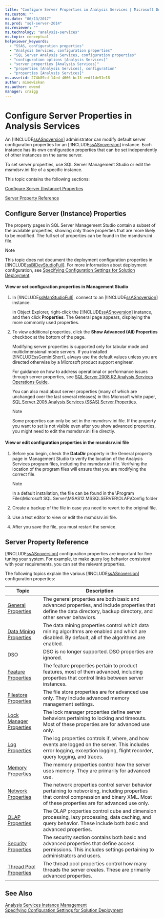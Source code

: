 ```yaml
---
title: "Configure Server Properties in Analysis Services | Microsoft Docs"
ms.custom: ""
ms.date: "06/13/2017"
ms.prod: "sql-server-2014"
ms.reviewer: ""
ms.technology: "analysis-services"
ms.topic: conceptual
helpviewer_keywords: 
  - "SSAS, configuration properties"
  - "Analysis Services, configuration properties"
  - "SQL Server Analysis Services, configuration properties"
  - "configuration options [Analysis Services]"
  - "server properties [Analysis Services]"
  - "properties [Analysis Services], configuration"
  - "properties [Analysis Services]"
ms.assetid: 274b89cd-14ed-4666-bc13-eedf1de51e18
author: minewiskan
ms.author: owend
manager: craigg
---
```

# Configure Server Properties in Analysis Services
  An [!INCLUDE[ssASnoversion](../../includes/ssasnoversion-md.md)] administrator can modify default server configuration properties for an [!INCLUDE[ssASnoversion](../../includes/ssasnoversion-md.md)] instance. Each instance has its own configuration properties that can be set independently of other instances on the same server.  
  
 To set server properties, use SQL Server Management Studio or edit the msmdsrv.ini file of a specific instance.  
  
 This topic contains the following sections:  
  
 [Configure Server (Instance) Properties](#bkmk_config)  
  
 [Server Property Reference](#bkmk_ref)  
  
##  <a name="bkmk_config"></a> Configure Server (Instance) Properties  
 The property pages in SQL Server Management Studio contain a subset of the available properties, showing only those properties that are more likely to be modified. The full set of properties can be found in the msmdsrv.ini file.  
  
> [!NOTE]  
>  This topic does not document the deployment configuration properties in [!INCLUDE[ssBIDevStudioFull](../../includes/ssbidevstudiofull-md.md)]. For more information about deployment configuration, see [Specifying Configuration Settings for Solution Deployment](../multidimensional-models/deployment-script-files-solution-deployment-config-settings.md).  
  
#### View or set configuration properties in Management Studio  
  
1.  In [!INCLUDE[ssManStudioFull](../../includes/ssmanstudiofull-md.md)], connect to an [!INCLUDE[ssASnoversion](../../includes/ssasnoversion-md.md)] instance.  
  
     In Object Explorer, right-click the [!INCLUDE[ssASnoversion](../../includes/ssasnoversion-md.md)] instance, and then click **Properties**. The General page appears, displaying the more commonly used properties.  
  
2.  To view additional properties, click the **Show Advanced (All) Properties** checkbox at the bottom of the page.  
  
     Modifying server properties is supported only for tabular mode and multidimensional mode servers. If you installed [!INCLUDE[ssGeminiShort](../../includes/ssgeminishort-md.md)], always use the default values unless you are directed otherwise by a Microsoft product support engineer.  
  
     For guidance on how to address operational or performance issues through server properties, see [SQL Server 2008 R2 Analysis Services Operations Guide](https://go.microsoft.com/fwlink/?LinkID=225539).  
  
     You can also read about server properties (many of which are unchanged over the last several releases) in this Microsoft white paper, [SQL Server 2005 Analysis Services (SSAS) Server Properties](https://go.microsoft.com/fwlink/?LinkID=199102).  
  
    > [!NOTE]  
    >  Some properties can only be set in the msmdrsrv.ini file. If the property you want to set is not visible even after you show advanced properties, you might need to edit the msmdsrv.ini file directly.  
  
#### View or edit configuration properties in the msmdsrv.ini file  
  
1.  Before you begin, check the **DataDir** property in the General property page in Management Studio to verify the location of the Analysis Services program files, including the msmdsrv.ini file. Verifying the location of the program files will ensure that you are modifying the correct file.  
  
    > [!NOTE]  
    >  In a default installation, the file can be found in the \Program Files\Microsoft SQL Server\MSAS12.MSSQLSERVER\OLAP\Config folder  
  
2.  Create a backup of the file in case you need to revert to the original file.  
  
3.  Use a text editor to view or edit the msmdsrv.ini file.  
  
4.  After you save the file, you must restart the service.  
  
##  <a name="bkmk_ref"></a> Server Property Reference  
 [!INCLUDE[ssASnoversion](../../includes/ssasnoversion-md.md)] configuration properties are important for fine tuning your system. For example, to make query log behavior consistent with your requirements, you can set the relevant properties.  
  
 The following topics explain the various [!INCLUDE[ssASnoversion](../../includes/ssasnoversion-md.md)] configuration properties:  
  
|Topic|Description|  
|-----------|-----------------|  
|[General Properties](general-properties.md)|The general properties are both basic and advanced properties, and include properties that define the data directory, backup directory, and other server behaviors.|  
|[Data Mining Properties](data-mining-properties.md)|The data mining properties control which data mining algorithms are enabled and which are disabled. By default, all of the algorithms are enabled.|  
|DSO|DSO is no longer supported. DSO properties are ignored.|  
|[Feature Properties](feature-properties.md)|The feature properties pertain to product features, most of them advanced, including properties that control links between server instances.|  
|[Filestore Properties](filestore-properties.md)|The file store properties are for advanced use only. They include advanced memory management settings.|  
|[Lock Manager Properties](lock-manager-properties.md)|The lock manager properties define server behaviors pertaining to locking and timeouts. Most of these properties are for advanced use only.|  
|[Log Properties](log-properties.md)|The log properties controls if, where, and how events are logged on the server. This includes error logging, exception logging, flight recorder, query logging, and traces.|  
|[Memory Properties](memory-properties.md)|The memory properties control how the server uses memory. They are primarily for advanced use.|  
|[Network Properties](network-properties.md)|The network properties control server behavior pertaining to networking, including properties that control compression and binary XML. Most of these properties are for advanced use only.|  
|[OLAP Properties](olap-properties.md)|The OLAP properties control cube and dimension processing, lazy processing, data caching, and query behavior. These include both basic and advanced properties.|  
|[Security Properties](security-properties.md)|The security section contains both basic and advanced properties that define access permissions. This includes settings pertaining to administrators and users.|  
|[Thread Pool Properties](thread-pool-properties.md)|The thread pool properties control how many threads the server creates. These are primarily advanced properties.|  
  
## See Also  
 [Analysis Services Instance Management](../instances/analysis-services-instance-management.md)   
 [Specifying Configuration Settings for Solution Deployment](../multidimensional-models/deployment-script-files-solution-deployment-config-settings.md)  
  
  
